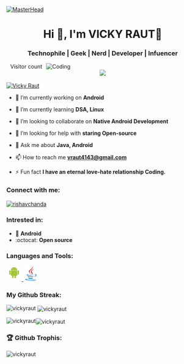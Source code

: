 [![MasterHead](https://media.tenor.com/MvrzaYqQCQ8AAAAC/cool-dinosaur.gif)]()
<h1 align="center">Hi 👋, I'm VICKY RAUT🥷</h1>
<h3 align="center">Technophile | Geek | Nerd | Developer | Infuencer</h3>
<img align="right" alt="Coding" width="400" src="https://cdn.dribbble.com/users/1162077/screenshots/3848914/programmer.gif">

<p align="center"> 
  Visitor count<br>
  <img src="https://profile-counter.glitch.me/vickyraut/count.svg" />
</p>

<p align="left"> <a href="https://twitter.com/vicky12cr" target="blank"><img src="https://img.shields.io/twitter/follow/vicky12cr?logo=twitter&style=for-the-badge" alt="Vicky Raut" /></a> </p>

- 🔭 I’m currently working on **Android**

- 🌱 I’m currently learning **DSA, Linux**

- 👯 I’m looking to collaborate on **Native Android Development**

- 🤝 I’m looking for help with **staring Open-source**

- 💬 Ask me about **Java, Android**

- 📫 How to reach me **vraut4143@gmail.com**

- ⚡ Fun fact **I have an eternal love-hate relationship Coding.**

<h3 align="left">Connect with me:</h3>
<p align="left">
<a href="https://twitter.com/vicky12cr" target="blank"><img align="center" src="https://raw.githubusercontent.com/rahuldkjain/github-profile-readme-generator/master/src/images/icons/Social/twitter.svg" alt="rishavchanda" height="30" width="40" /></a>
</p>

<h3 align="left">Intrested in:</h3>

- :robot: **Android** 
- :octocat: **Open source**

<h3 align="left">Languages and Tools:</h3>
<p align="left"> <a href="https://developer.android.com" target="_blank" rel="noreferrer"> <img src="https://raw.githubusercontent.com/devicons/devicon/master/icons/android/android-original-wordmark.svg" alt="android" width="40" height="40"/> </a> <a href="https://www.java.com" target="_blank" rel="noreferrer"> <img src="https://raw.githubusercontent.com/devicons/devicon/master/icons/java/java-original.svg" alt="java" width="40" height="40"/> </a> </p>


<h3 align="centre">My Github Streak:</h3>
<p><img align="left" src="https://github-readme-stats.vercel.app/api/top-langs?username=vickyraut&show_icons=true&locale=en&layout=compact&theme=tokyonight" alt="vickyraut" /></p>

<p>&nbsp;<img align="center" src="https://github-readme-stats.vercel.app/api?username=vickyraut&show_icons=true&locale=en&theme=tokyonight" alt="vickyraut" /></p>

<p><img align="left" src="https://github-readme-streak-stats.herokuapp.com/?user=vickyraut&&theme=tokyonight" alt="vickyraut" /></p>

<p><img align="center" src="https://github-contributor-stats.vercel.app/api?username=VickyRaut&&limit=5&&theme=tokyonight&&combine_all_yearly_contributions=true" alt="vickyraut" /></p>

<h3 align="centre">🏆 Github Trophis:</h3>
<p><img align="center" src="https://github-profile-trophy.vercel.app/?username=VickyRaut&&theme=tokyonight&&no-frame=true&&no-bg=false&&margin-w=4" alt="vickyraut" /></p>


